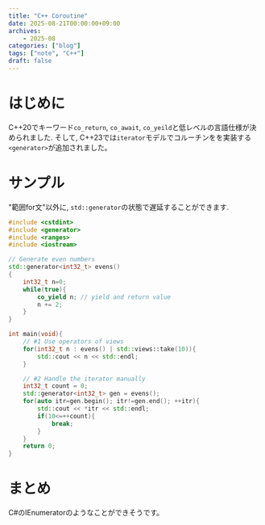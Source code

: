 ```yaml
---
title: "C++ Coroutine"
date: 2025-08-21T00:00:00+09:00
archives:
    - 2025-08
categories: ["blog"]
tags: ["note", "C++"]
draft: false
---
```


# はじめに
C++20でキーワード`co_return`, `co_await`, `co_yeild`と低レベルの言語仕様が決められました. そして, C++23では`iterator`モデルでコルーチンをを実装する`<generator>`が追加されました。

# サンプル
"範囲for文"以外に, `std::generator`の状態で遅延することができます.

```cpp
#include <cstdint>
#include <generator>
#include <ranges>
#include <iostream>

// Generate even numbers
std::generator<int32_t> evens()
{
    int32_t n=0;
    while(true){
        co_yield n; // yield and return value
        n += 2;
    }
}

int main(void){
    // #1 Use operators of views
    for(int32_t n : evens() | std::views::take(10)){
        std::cout << n << std::endl;
    }

    // #2 Handle the iterator manually
    int32_t count = 0;
    std::generator<int32_t> gen = evens();
    for(auto itr=gen.begin(); itr!=gen.end(); ++itr){
        std::cout << *itr << std::endl;
        if(10<=++count){
            break;
        }
    }
    return 0;
}
```

# まとめ
C#のIEnumeratorのようなことができそうです。